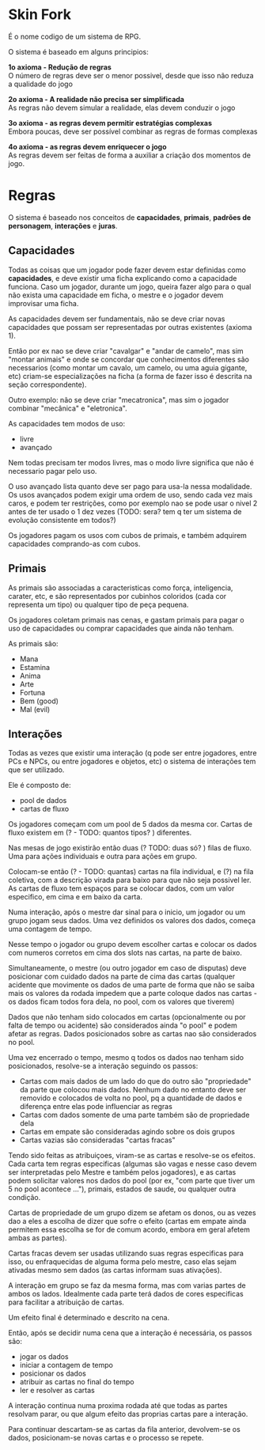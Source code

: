 <h1>Skin Fork</h1>

É o nome codigo de um sistema de RPG.

O sistema é baseado em alguns principios:

<b>1o axioma - Redução de regras</b><br/>
O número de regras deve ser o menor possivel, desde que isso não reduza a qualidade do jogo

<b>2o axioma - A realidade não precisa ser simplificada</b><br/>
As regras não devem simular a realidade, elas devem conduzir o jogo

<b>3o axioma - as regras devem permitir estratégias complexas</b><br/>
Embora poucas, deve ser possível combinar as regras de formas complexas

<b>4o axioma - as regras devem enriquecer o jogo</b><br/>
As regras devem ser feitas de forma a auxiliar a criação dos momentos de jogo.

<h1>Regras</h1>
O sistema é baseado nos conceitos de <b>capacidades</b>, <b>primais</b>, <b>padrões de personagem</b>, <b>interações</b> e <b>juras</b>.

<h2>Capacidades</h2>
Todas as coisas que um jogador pode fazer devem estar definidas como <b>capacidades</b>, e deve existir uma ficha explicando como a capacidade funciona. 
Caso um jogador, durante um jogo, queira fazer algo para o qual não exista uma capacidade em ficha, o mestre e o jogador devem improvisar uma ficha.

As capacidades devem ser fundamentais, não se deve criar novas capacidades que possam ser representadas por outras existentes (axioma 1).

Então por ex nao se deve criar "cavalgar" e "andar de camelo", mas sim "montar animais" e onde se concordar que conhecimentos diferentes são necessarios
(como montar um cavalo, um camelo, ou uma aguia gigante, etc) criam-se especializações na ficha (a forma de fazer isso é descrita na seção correspondente).

Outro exemplo: não se deve criar "mecatronica", mas sim o jogador combinar "mecânica" e "eletronica".

As capacidades tem modos de uso:
- livre
- avançado

Nem todas precisam ter modos livres, mas o modo livre significa que não é necessario pagar pelo uso.

O uso avançado lista quanto deve ser pago para usa-la nessa modalidade. Os usos avançados podem exigir uma ordem de uso, sendo cada vez mais caros, e podem
ter restrições, como por exemplo nao se pode usar o nivel 2 antes de ter usado o 1 dez vezes (TODO: sera? tem q ter um sistema de evolução consistente em todos?)

Os jogadores pagam os usos com cubos de primais, e também adquirem capacidades comprando-as com cubos.

<h2>Primais</h2>
As primais são associadas a caracteristicas como força, inteligencia, carater, etc, e  são representados por cubinhos coloridos 
(cada cor representa um tipo) ou qualquer tipo de peça pequena.

Os jogadores coletam primais nas cenas, e gastam primais para pagar o uso de capacidades ou comprar capacidades que ainda não tenham.

As primais são:
- Mana
- Estamina
- Anima
- Arte
- Fortuna
- Bem (good)
- Mal (evil)

<h2>Interações</h2>

Todas as vezes que existir uma interação (q pode ser entre jogadores, entre PCs e NPCs, ou entre jogadores e objetos, etc) o sistema de interações tem que ser
utilizado.

Ele é composto de:
- pool de dados
- cartas de fluxo

Os jogadores começam com um pool de 5 dados da mesma cor. 
Cartas de fluxo existem em (? - TODO: quantos tipos? ) diferentes. 

Nas mesas de jogo existirão então duas (? TODO: duas só? ) filas de fluxo. Uma para ações individuais e outra para ações em grupo.

Colocam-se então (? - TODO: quantas) cartas na fila individual, e (?) na fila coletiva, com a descrição virada para baixo para que não seja possivel ler.
As cartas de fluxo tem espaços para se colocar dados, com um valor especifico, em cima e em baixo da carta.

Numa interação, após o mestre dar sinal para o inicio, um jogador ou um grupo jogam seus dados. Uma vez definidos os valores dos dados, começa uma contagem de tempo.

Nesse tempo o jogador ou grupo devem escolher cartas e colocar os dados com numeros corretos em cima dos slots nas cartas, na parte de baixo.

Simultaneamente, o mestre (ou outro jogador em caso de disputas) deve posicionar com cuidado dados na parte de cima das cartas 
(qualquer acidente que movimente os dados de uma parte de forma que não se saiba mais os valores da rodada impedem que a parte coloque dados nas
cartas - os dados ficam todos fora dela, no pool, com os valores que tiverem)

Dados que não tenham sido colocados em cartas (opcionalmente ou por falta de tempo ou acidente) são considerados ainda "o pool" e podem afetar as
regras. Dados posicionados sobre as cartas nao são considerados no pool.

Uma vez encerrado o tempo, mesmo q todos os dados nao tenham sido posicionados, resolve-se a interação seguindo os passos:

- Cartas com mais dados de um lado do que do outro são "propriedade" da parte que colocou mais dados. 
    Nenhum dado no entanto deve ser removido e colocados de volta no pool, pq a quantidade de dados e diferença entre elas pode influenciar as regras
- Cartas com dados somente de uma parte também são de propriedade dela
- Cartas em empate são consideradas agindo sobre os dois grupos
- Cartas vazias são consideradas "cartas fracas"

Tendo sido feitas as atribuiçoes, viram-se as cartas e resolve-se os efeitos. 
Cada carta tem regras especificas (algumas são vagas e nesse caso devem ser interpretadas pelo Mestre e também pelos jogadores), 
e as cartas podem solicitar valores nos dados do pool (por ex, "com parte que tiver um 5 no pool acontece ..."), primais, estados de saude,
ou qualquer outra condição.

Cartas de propriedade de um grupo dizem se afetam os donos, ou as vezes dao a eles a escolha de dizer que sofre o efeito (cartas em empate
ainda permitem essa escolha se for de comum acordo, embora em geral afetem ambas as partes).

Cartas fracas devem ser usadas utilizando suas regras especificas para isso, ou enfraquecidas de alguma forma pelo mestre, caso elas
sejam ativadas mesmo sem dados (as cartas informam suas ativações).

A interação em grupo se faz da mesma forma, mas com varias partes de ambos os lados. Idealmente cada parte terá dados de cores especificas
para facilitar a atribuição de cartas.

Um efeito final é determinado e descrito na cena.

Então, após se decidir numa cena que a interação é necessária, os passos são:

- jogar os dados
- iniciar a contagem de tempo
- posicionar os dados
- atribuir as cartas no final do tempo
- ler e resolver as cartas

A interação continua numa proxima rodada até que todas as partes resolvam parar, ou que algum efeito das proprias cartas pare a interação.

Para continuar descartam-se as cartas da fila anterior, devolvem-se os dados, posicionam-se novas cartas e o processo se repete. 

